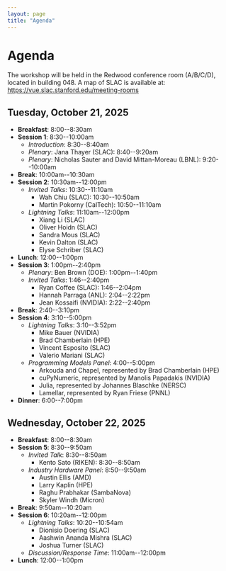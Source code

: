 ```yaml
---
layout: page
title: "Agenda"
---
```


# Agenda

The workshop will be held in the Redwood conference room (A/B/C/D), located in building 048. A map of SLAC is available at: <https://vue.slac.stanford.edu/meeting-rooms>

## Tuesday, October 21, 2025

  * **Breakfast**: 8:00--8:30am
  * **Session 1**: 8:30--10:00am
      * *Introduction*: 8:30--8:40am
      * *Plenary*: Jana Thayer (SLAC): 8:40--9:20am
      * *Plenary*: Nicholas Sauter and David Mittan-Moreau (LBNL): 9:20--10:00am
  * **Break**: 10:00am--10:30am
  * **Session 2**: 10:30am--12:00pm
      * *Invited Talks*: 10:30--11:10am
          * Wah Chiu (SLAC): 10:30--10:50am
          * Martin Pokorny (CalTech): 10:50--11:10am
      * *Lightning Talks*: 11:10am--12:00pm
          * Xiang Li (SLAC)
          * Oliver Hoidn (SLAC)
          * Sandra Mous (SLAC)
          * Kevin Dalton (SLAC)
          * Elyse Schriber (SLAC)
  * **Lunch**: 12:00--1:00pm
  * **Session 3**: 1:00pm--2:40pm
      * *Plenary*: Ben Brown (DOE): 1:00pm--1:40pm
      * *Invited Talks*: 1:46--2:40pm
          * Ryan Coffee (SLAC): 1:46--2:04pm
          * Hannah Parraga (ANL): 2:04--2:22pm
          * Jean Kossaifi (NVIDIA): 2:22--2:40pm
  * **Break**: 2:40--3:10pm
  * **Session 4**: 3:10--5:00pm
      * *Lightning Talks*: 3:10--3:52pm
          * Mike Bauer (NVIDIA)
          * Brad Chamberlain (HPE)
          * Vincent Esposito (SLAC)
          * Valerio Mariani (SLAC)
      * *Programming Models Panel*: 4:00--5:00pm
          * Arkouda and Chapel, represented by Brad Chamberlain (HPE)
          * cuPyNumeric, represented by Manolis Papadakis (NVIDIA)
          * Julia, represented by Johannes Blaschke (NERSC)
          * Lamellar, represented by Ryan Friese (PNNL)
  * **Dinner**: 6:00--7:00pm

## Wednesday, October 22, 2025

  * **Breakfast**: 8:00--8:30am
  * **Session 5**: 8:30--9:50am
      * *Invited Talk*: 8:30--8:50am
          * Kento Sato (RIKEN): 8:30--8:50am
      * *Industry Hardware Panel*: 8:50--9:50am
        * Austin Ellis (AMD)
        * Larry Kaplin (HPE)
        * Raghu Prabhakar (SambaNova)
        * Skyler Windh (Micron)
  * **Break**: 9:50am--10:20am
  * **Session 6**: 10:20am--12:00pm
      * *Lightning Talks*: 10:20--10:54am
          * Dionisio Doering (SLAC)
          * Aashwin Ananda Mishra (SLAC)
          * Joshua Turner (SLAC)
      * *Discussion/Response Time*: 11:00am--12:00pm
  * **Lunch**: 12:00--1:00pm
